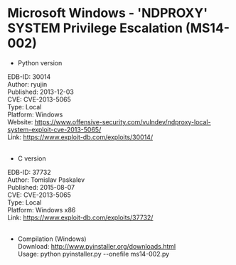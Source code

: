 Microsoft Windows - 'NDPROXY' SYSTEM Privilege Escalation (MS14-002)
====================================================================

- Python version</br>

EDB-ID: 30014</br>
Author: ryujin</br>
Published: 2013-12-03</br>
CVE: CVE-2013-5065</br>
Type: Local</br>
Platform: Windows</br>
Website: <https://www.offensive-security.com/vulndev/ndproxy-local-system-exploit-cve-2013-5065/></br>
Link: <https://www.exploit-db.com/exploits/30014/></br>
</br>

- C version</br>

EDB-ID: 37732</br>
Author: Tomislav Paskalev</br>
Published: 2015-08-07</br>
CVE: CVE-2013-5065</br>
Type: Local</br>
Platform: Windows x86</br>
Link: <https://www.exploit-db.com/exploits/37732/></br>
</br>

- Compilation (Windows)</br>
Download: <http://www.pyinstaller.org/downloads.html></br>
Usage: python pyinstaller.py --onefile ms14-002.py</br>

